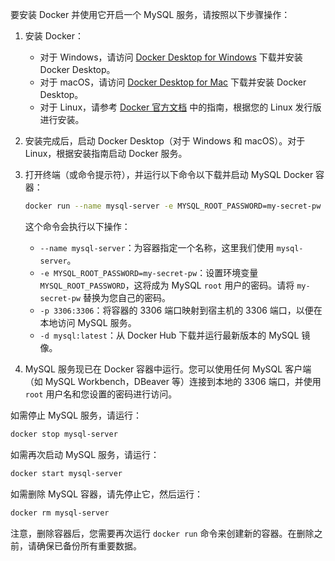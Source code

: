 要安装 Docker 并使用它开启一个 MySQL 服务，请按照以下步骤操作：

1. 安装 Docker：

   - 对于 Windows，请访问 [Docker Desktop for Windows](https://hub.docker.com/editions/community/docker-ce-desktop-windows/) 下载并安装 Docker Desktop。
   - 对于 macOS，请访问 [Docker Desktop for Mac](https://hub.docker.com/editions/community/docker-ce-desktop-mac/) 下载并安装 Docker Desktop。
   - 对于 Linux，请参考 [Docker 官方文档](https://docs.docker.com/engine/install/) 中的指南，根据您的 Linux 发行版进行安装。

2. 安装完成后，启动 Docker Desktop（对于 Windows 和 macOS）。对于 Linux，根据安装指南启动 Docker 服务。

3. 打开终端（或命令提示符），并运行以下命令以下载并启动 MySQL Docker 容器：

   ```bash
   docker run --name mysql-server -e MYSQL_ROOT_PASSWORD=my-secret-pw -p 3306:3306 -d mysql:latest
   ```

   这个命令会执行以下操作：
   - `--name mysql-server`：为容器指定一个名称，这里我们使用 `mysql-server`。
   - `-e MYSQL_ROOT_PASSWORD=my-secret-pw`：设置环境变量 `MYSQL_ROOT_PASSWORD`，这将成为 MySQL `root` 用户的密码。请将 `my-secret-pw` 替换为您自己的密码。
   - `-p 3306:3306`：将容器的 3306 端口映射到宿主机的 3306 端口，以便在本地访问 MySQL 服务。
   - `-d mysql:latest`：从 Docker Hub 下载并运行最新版本的 MySQL 镜像。

4. MySQL 服务现已在 Docker 容器中运行。您可以使用任何 MySQL 客户端（如 MySQL Workbench，DBeaver 等）连接到本地的 3306 端口，并使用 `root` 用户名和您设置的密码进行访问。

如需停止 MySQL 服务，请运行：

```bash
docker stop mysql-server
```

如需再次启动 MySQL 服务，请运行：

```bash
docker start mysql-server
```

如需删除 MySQL 容器，请先停止它，然后运行：

```bash
docker rm mysql-server
```

注意，删除容器后，您需要再次运行 `docker run` 命令来创建新的容器。在删除之前，请确保已备份所有重要数据。